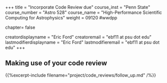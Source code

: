 +++
title = "Incorporate Code Review due"
course_inst = "Penn State"
course_number = "Astro 528"
course_name = "High-Performance Scientific Computing for Astrophysics"
weight = 09120  #wwdpp

chapter= false

creatordisplayname = "Eric Ford"
creatoremail = "ebf11 at psu dot edu"
lastmodifierdisplayname = "Eric Ford"
lastmodifieremail = "ebf11 at psu dot edu"
+++

## Making use of your code review
{{%excerpt-include filename="project/code_reviews/follow_up.md" /%}}
